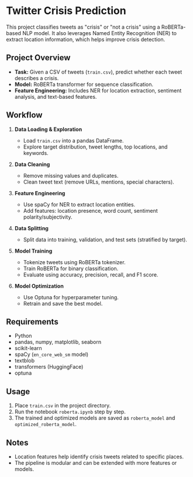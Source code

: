 
# Twitter Crisis Prediction

This project classifies tweets as "crisis" or "not a crisis" using a RoBERTa-based NLP model. It also leverages Named Entity Recognition (NER) to extract location information, which helps improve crisis detection.

## Project Overview

- **Task:** Given a CSV of tweets (`train.csv`), predict whether each tweet describes a crisis.
- **Model:** RoBERTa transformer for sequence classification.
- **Feature Engineering:** Includes NER for location extraction, sentiment analysis, and text-based features.

## Workflow

1. **Data Loading & Exploration**
	- Load `train.csv` into a pandas DataFrame.
	- Explore target distribution, tweet lengths, top locations, and keywords.

2. **Data Cleaning**
	- Remove missing values and duplicates.
	- Clean tweet text (remove URLs, mentions, special characters).

3. **Feature Engineering**
	- Use spaCy for NER to extract location entities.
	- Add features: location presence, word count, sentiment polarity/subjectivity.

4. **Data Splitting**
	- Split data into training, validation, and test sets (stratified by target).

5. **Model Training**
	- Tokenize tweets using RoBERTa tokenizer.
	- Train RoBERTa for binary classification.
	- Evaluate using accuracy, precision, recall, and F1 score.

6. **Model Optimization**
	- Use Optuna for hyperparameter tuning.
	- Retrain and save the best model.

## Requirements

- Python
- pandas, numpy, matplotlib, seaborn
- scikit-learn
- spaCy (`en_core_web_sm` model)
- textblob
- transformers (HuggingFace)
- optuna

## Usage

1. Place `train.csv` in the project directory.
2. Run the notebook `roberta.ipynb` step by step.
3. The trained and optimized models are saved as `roberta_model` and `optimized_roberta_model`.

## Notes

- Location features help identify crisis tweets related to specific places.
- The pipeline is modular and can be extended with more features or models.
